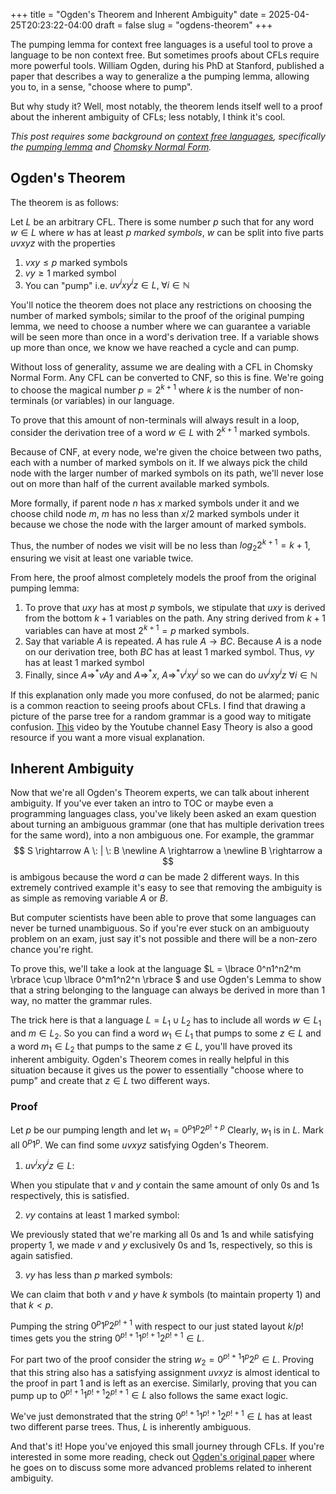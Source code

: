 +++
title = "Ogden's Theorem and Inherent Ambiguity"
date = 2025-04-25T20:23:22-04:00
draft = false
slug = "ogdens-theorem"
+++

The pumping lemma for context free languages is a useful tool to prove a language to be non context free. But sometimes proofs about CFLs require more powerful tools. William Ogden, during his PhD at Stanford, published a paper that describes a way to generalize a the pumping lemma, allowing you to, in a sense, "choose where to pump".

But why study it? Well, most notably, the theorem lends itself well to a proof about the inherent ambiguity of CFLs; less notably, I think it's cool.

*This post requires some background on [context free languages](https://en.wikipedia.org/wiki/Context-free_language), specifically the [pumping lemma](https://en.wikipedia.org/wiki/Pumping_lemma_for_context-free_languages) and [Chomsky Normal Form](https://en.wikipedia.org/wiki/Chomsky_normal_form).*

## Ogden's Theorem
The theorem is as follows:

Let $L$ be an arbitrary CFL. There is some number $p$ such that for any word $w \in L$ where $w$ has at least $p$ *marked symbols*, $w$ can be split into five parts $uvxyz$ with the properties

1) $vxy \leq p$ marked symbols
2) $vy \geq 1$ marked symbol
3) You can "pump" i.e. $uv^ixy^iz \in L, \; \forall i \in \mathbb{N}$

You'll notice the theorem does not place any restrictions on choosing the number of marked symbols; similar to the proof of the original pumping lemma, we need to choose a number where we can guarantee a variable will be seen more than once in a word's derivation tree. If a variable shows up more than once, we know we have reached a cycle and can pump. 

Without loss of generality, assume we are dealing with a CFL in Chomsky Normal Form. Any CFL can be converted to CNF, so this is fine. We're going to choose the magical number $p = 2^{k+1}$ where $k$ is the number of non-terminals (or variables) in our language.

To prove that this amount of non-terminals will always result in a loop, consider the derivation tree of a word $w \in L$ with $2^{k+1}$ marked symbols. 

Because of CNF, at every node, we're given the choice between two paths, each with a number of marked symbols on it. If we always pick the child node with the larger number of marked symbols on its path, we'll never lose out on more than half of the current available marked symbols.

More formally, if parent node $n$ has $x$ marked symbols under it and we choose child node $m$, $m$ has no less than $x/2$ marked symbols under it because we chose the node with the larger amount of marked symbols.

Thus, the number of nodes we visit will be no less than $log_2 2^{k+1} = k+1$, ensuring we visit at least one variable twice. 

From here, the proof almost completely models the proof from the original pumping lemma:
1) To prove that $uxy$ has at most $p$ symbols, we stipulate that $uxy$ is derived from the bottom $k+1$ variables on the path. Any string derived from $k+1$ variables can have at most $2^{k+1} = p$ marked symbols.
2) Say that variable $A$ is repeated. $A$ has rule $A \rightarrow BC$. Because $A$ is a node on our derivation tree, both $BC$ has at least 1 marked symbol. Thus, $vy$ has at least 1 marked symbol
3) Finally, since $A \Rightarrow^* vAy$ and $A \Rightarrow^* x$, $A \Rightarrow^* v^ixy^i$ so we can do $uv^ixy^iz$ $\forall i \in \mathbb{N}$ 

If this explanation only made you more confused, do not be alarmed; panic is a common reaction to seeing proofs about CFLs. I find that drawing a picture of the parse tree for a random grammar is a good way to mitigate confusion. [This](https://www.youtube.com/watch?v=_95IZWDRHNQ) video by the Youtube channel Easy Theory is also a good resource if you want a more visual explanation.

## Inherent Ambiguity

Now that we're all Ogden's Theorem experts, we can talk about inherent ambiguity. If you've ever taken an intro to TOC or maybe even a programming languages class, you've likely been asked an exam question about turning an ambiguous grammar (one that has multiple derivation trees for the same word), into a non ambiguous one. For example, the grammar
$$ 
S \rightarrow A \: | \: B \newline
A \rightarrow a \newline
B \rightarrow a 
$$
is ambigous because the word $a$ can be made 2 different ways. In this extremely contrived example it's easy to see that removing the ambiguity is as simple as removing variable $A$ or $B$.

But computer scientists have been able to prove that some languages can never be turned unambiguous. So if you're ever stuck on an ambiguouty problem on an exam, just say it's not possible and there will be a non-zero chance you're right.

To prove this, we'll take a look at the language $L = \lbrace 0^n1^n2^m \rbrace \cup \lbrace 0^m1^n2^n \rbrace $ and use Ogden's Lemma to show that a string belonging to the language can always be derived in more than 1 way, no matter the grammar rules.

The trick here is that a language $L = L_1 \cup L_2$ has to include all words $w \in L_1$ and $m \in L_2$. So you can find a word $w_1 \in L_1$ that pumps to some $z \in L$ and a word $m_1 \in L_2$ that pumps to the same $z \in L$, you'll have proved its inherent ambiguity. Ogden's Theorem comes in really helpful in this situation because it gives us the power to essentially "choose where to pump" and create that $z \in L$ two different ways.

### Proof

Let $p$ be our pumping length and let $w_1 = 0^p1^p2^{p! + p}$ Clearly, $w_1$ is in $L$. Mark all $0^p1^p$. We can find some $uvxyz$ satisfying Ogden's Theorem.

1) $uv^ixy^iz \in L$:

When you stipulate that $v$ and $y$ contain the same amount of only 0s and 1s respectively, this is satisfied.

2) $vy$ contains at least 1 marked symbol:

We previously stated that we're marking all 0s and 1s and while satisfying property $1$, we made $v$ and $y$ exclusively 0s and 1s, respectively, so this is again satisfied.

3) $vy$ has less than $p$ marked symbols:

We can claim that both $v$ and $y$ have $k$ symbols (to maintain property $1$) and that $k \lt p$.

Pumping the string $0^p1^p2^{p!+1}$ with respect to our just stated layout $k/p!$ times gets you the string $0^{p!+1}1^{p!+1}2^{p!+1} \in L$.

For part two of the proof consider the string $w_2 = 0^{p!+1}1^p2^p \in L$. Proving that this string also has a satisfying assignment $uvxyz$ is almost identical to the proof in part 1 and is left as an exercise. Similarly, proving that you can pump up to $0^{p!+1}1^{p!+1}2^{p!+1} \in L$ also follows the same exact logic.

We've just demonstrated that the string $0^{p!+1}1^{p!+1}2^{p!+1} \in L$ has at least two different parse trees. Thus, $L$ is inherently ambiguous.

And that's it! Hope you've enjoyed this small journey through CFLs. If you're interested in some more reading, check out [Ogden's original paper](https://link.springer.com/article/10.1007/BF01694004) where he goes on to discuss some more advanced problems related to inherent ambiguity.